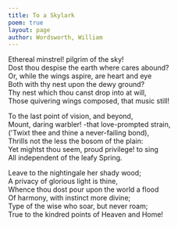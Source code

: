 ```yaml
---
title: To a Skylark
poem: true
layout: page
author: Wordsworth, William
---
```

Ethereal minstrel! pilgrim of the sky!  
Dost thou despise the earth where cares abound?  
Or, while the wings aspire, are heart and eye  
Both with thy nest upon the dewy ground?  
Thy nest which thou canst drop into at will,  
Those quivering wings composed, that music still!  

To the last point of vision, and beyond,  
Mount, daring warbler! -that love-prompted strain,  
('Twixt thee and thine a never-failing bond),  
Thrills not the less the bosom of the plain:  
Yet mightst thou seem, proud privilege! to sing  
All independent of the leafy Spring.  

Leave to the nightingale her shady wood;  
A privacy of glorious light is thine,  
Whence thou dost pour upon the world a flood  
Of harmony, with instinct more divine;  
Type of the wise who soar, but never roam;  
True to the kindred points of Heaven and Home!

